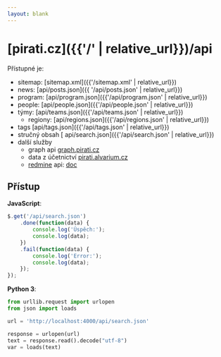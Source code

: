 ```yaml
---
layout: blank
---
```


# [pirati.cz]({{'/' | relative_url}})/api

Přístupné je:

- sitemap: [sitemap.xml]({{'/sitemap.xml' | relative_url}})
- news: [api/posts.json]({{ '/api/posts.json' | relative_url}})
- program: [api/program.json]({{'/api/program.json' | relative_url}})
- people: [api/people.json]({{'/api/people.json' | relative_url}})
- týmy: [api/teams.json]({{'/api/teams.json' | relative_url}})
  - regiony: [api/regions.json]({{'/api/regions.json' | relative_url}})
- tags [api/tags.json]({{'/api/tags.json' | relative_url}})
- stručný obsah [ api/search.json]({{'/api/search.json' | relative_url}})
- další služby
  - graph api [graph.pirati.cz](https://graph.pirati.cz)
  - data z účetnictví [pirati.alvarium.cz](http://pirati.alvarium.cz)
  - [redmine](https://redmine.pirati.cz) api: [doc](http://www.redmine.org/projects/redmine/wiki/Rest_api)

## Přístup

**JavaScript**:

```javascript
$.get('/api/search.json')
    .done(function(data) {
        console.log('Úspěch:');
        console.log(data);
    })
    .fail(function(data) {
        console.log('Error:');
        console.log(data);
    });
});
```

**Python 3**:

```python
from urllib.request import urlopen
from json import loads

url = 'http://localhost:4000/api/search.json'

response = urlopen(url)
text = response.read().decode("utf-8")
var = loads(text)
```

